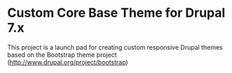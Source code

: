 Custom Core Base Theme for Drupal 7.x
=====================================

This project is a launch pad for creating custom responsive Drupal themes based
on the Bootstrap theme project (http://www.drupal.org/project/bootstrap)
